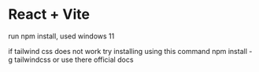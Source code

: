 # React + Vite

run npm install, used windows 11

if tailwind css does not work try installing using this command
npm install -g tailwindcss
or use there official docs
